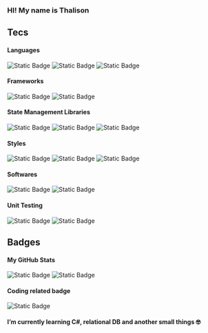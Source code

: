 ### HI! My name is Thalison
## Tecs

#### Languages

![Static Badge](https://img.shields.io/badge/Javascript-27272A?style=for-the-badge&logo=Javascript)
![Static Badge](https://img.shields.io/badge/Typescript-27272A?style=for-the-badge&logo=Typescript)
![Static Badge](https://img.shields.io/badge/GraphQL-27272A?style=for-the-badge&logo=graphql)

#### Frameworks

![Static Badge](https://img.shields.io/badge/React-27272A?style=for-the-badge&logo=React)
![Static Badge](https://img.shields.io/badge/Express-27272A?style=for-the-badge&logo=Express)

#### State Management Libraries
![Static Badge](https://img.shields.io/badge/Redux-27272A?style=for-the-badge&logo=Redux)
![Static Badge](https://img.shields.io/badge/React%20Query-27272A?style=for-the-badge&logo=reactquery)
![Static Badge](https://img.shields.io/badge/Apollo%20GraphQl-27272A?style=for-the-badge&logo=ApolloGraphql)


#### Styles

![Static Badge](https://img.shields.io/badge/CSS3-27272A?style=for-the-badge&logo=css3)
![Static Badge](https://img.shields.io/badge/Styled-27272A?style=for-the-badge&logo=Styled-components)
![Static Badge](https://img.shields.io/badge/Material%20UI-27272A?style=for-the-badge&logo=Mui)

#### Softwares

![Static Badge](https://img.shields.io/badge/Node-27272A?style=for-the-badge&logo=Node.js)
![Static Badge](https://img.shields.io/badge/MongoDB-27272A?style=for-the-badge&logo=MongoDB)

#### Unit Testing

![Static Badge](https://img.shields.io/badge/JEST-27272A?style=for-the-badge&logo=JEST)
![Static Badge](https://img.shields.io/badge/Cypress-27272A?style=for-the-badge&logo=cypress)

## Badges

#### My GitHub Stats

![Static Badge](https://viniciusbastos-readme.vercel.app/api?username=Thalisu&show_icons=true&hide=&count_private=true&title_color=ef4444&text_color=ffffff&icon_color=ef4444&bg_color=27272a&hide_border=true&show_icons=true)
![Static Badge](https://viniciusbastos-readme.vercel.app/api/top-langs/?username=Thalisu&langs_count=10&title_color=ef4444&text_color=ffffff&icon_color=ef4444&bg_color=27272a&hide_border=true&locale=en&custom_title=Top%20%Languages)

#### Coding related badge

![Static Badge](https://www.codewars.com/users/Thalisu/badges/large)

#### I’m currently learning C#, relational DB and another small things 🤓

<!--
**Thalisu/Thalisu** is a ✨ _special_ ✨ repository because its `README.md` (this file) appears on your GitHub profile.

Here are some ideas to get you started:

- 🔭 I’m currently working on ...
- 🌱 I’m currently learning ...
- 👯 I’m looking to collaborate on ...
- 🤔 I’m looking for help with ...
- 💬 Ask me about ...
- 📫 How to reach me: ...
- 😄 Pronouns: ...
- ⚡ Fun fact: ...
-->
